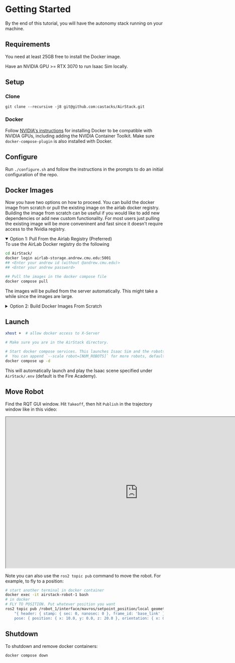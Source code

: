 # Getting Started

By the end of this tutorial, you will have the autonomy stack running on your machine.

## Requirements

You need at least 25GB free to install the Docker image.

Have an NVIDIA GPU >= RTX 3070 to run Isaac Sim locally.

## Setup

### Clone

```
git clone --recursive -j8 git@github.com:castacks/AirStack.git
```

### Docker

Follow [NVIDIA's instructions](https://docs.nvidia.com/ai-enterprise/deployment/vmware/latest/docker.html) for installing Docker to be compatible with NVIDIA GPUs, including adding the NVIDIA Container Toolkit.
Make sure `docker-compose-plugin` is also installed with Docker.

## Configure

Run `./configure.sh` and follow the instructions in the prompts to do an initial configuration of the repo.

## Docker Images

Now you have two options on how to proceed. You can build the docker image from scratch or pull the existing image on the airlab docker registry. Building the image from scratch can be useful if you would like to add new dependencies or add new custom functionality. For most users just pulling the existing image will be more conveninent and fast since it doesn't require access to the Nvidia registry.

<details open> <summary>Option 1: Pull From the Airlab Registry (Preferred)</summary>
To use the AirLab Docker registry do the following

```bash
cd AirStack/
docker login airlab-storage.andrew.cmu.edu:5001
## <Enter your andrew id (without @andrew.cmu.edu)>
## <Enter your andrew password>

## Pull the images in the docker compose file
docker compose pull
```

The images will be pulled from the server automatically. This might take a while since the images are large.

</details>

<details><summary>Option 2: Build Docker Images From Scratch</summary>

1.  Download the Ascent Spirit SITL software package by running this script (pip3 is required):

    ```
    cd AirStack/
    bash simulation/isaac-sim/installation/download_sitl.bash
    ```

2.  Next, gain access to NVIDIA NGC Containers by following <a href="https://docs.nvidia.com/launchpad/ai/base-command-coe/latest/bc-coe-docker-basics-step-02.html">these instructions</a>.

    Then:

    ```bash
    cd AirStack/
    docker compose build  # build the images locally
    ```

If you have permission you can push updated images to the docker server.

```bash
docker compose push
```

</details>

## Launch

```bash
xhost +  # allow docker access to X-Server

# Make sure you are in the AirStack directory.

# Start docker compose services. This launches Isaac Sim and the robots.
#  You can append `--scale robot=[NUM_ROBOTS]` for more robots, default is 1
docker compose up -d
```

This will automatically launch and play the Isaac scene specified under `AirStack/.env` (default is the Fire Academy).

## Move Robot

Find the RQT GUI window. Hit `Takeoff`, then hit `Publish` in the trajectory window like in this video:

<iframe src="https://drive.google.com/file/d/1eF9mVqvIthb2NKyWrrZmk7dR8zTGBtmx/preview?usp=sharing&t=52" width="840" height="480" allow="autoplay" allowfullscreen="allowfullscreen"></iframe>

Note you can also use the `ros2 topic pub` command to move the robot. For example, to fly to a position:

```bash
# start another terminal in docker container
docker exec -it airstack-robot-1 bash
# in docker
# FLY TO POSITION. Put whatever position you want
ros2 topic pub /robot_1/interface/mavros/setpoint_position/local geometry_msgs/PoseStamped \
    "{ header: { stamp: { sec: 0, nanosec: 0 }, frame_id: 'base_link' }, \
    pose: { position: { x: 10.0, y: 0.0, z: 20.0 }, orientation: { x: 0.0, y: 0.0, z: 0.0, w: 1.0 } } }" -1
```

## Shutdown

To shutdown and remove docker containers:

```bash
docker compose down
```
